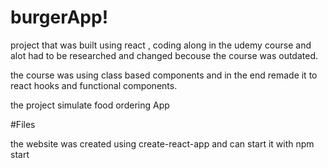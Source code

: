 # burgerApp!

project that was built using react , coding along in the udemy course and alot had to be researched and changed becouse the course was outdated.

the course was using class based components  and in the end remade it to react hooks and functional components.  

the project simulate food ordering App

#Files 

the website was created using create-react-app and can start it with npm start
